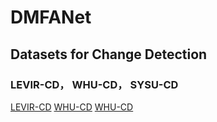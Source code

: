 # DMFANet
## Datasets for Change Detection

### LEVIR-CD， WHU-CD， SYSU-CD
[LEVIR-CD](http://XXXXX) [WHU-CD](http://XXXX) [WHU-CD](http://XXXX)


